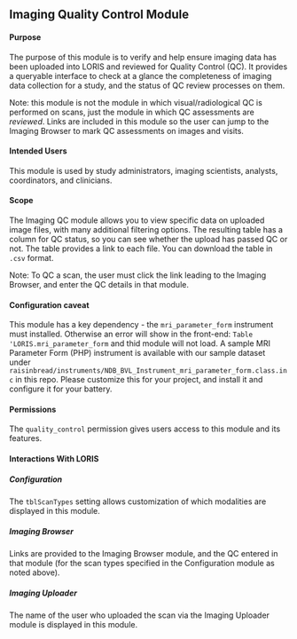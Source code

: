 ## Imaging Quality Control Module

#### Purpose
The purpose of this module is to verify and help ensure imaging data has been uploaded into LORIS and reviewed for Quality Control (QC). It provides a queryable interface to check at a glance the completeness of imaging data collection for a study, and the status of QC review processes on them.  

Note: this module is not the module in which visual/radiological QC is performed on scans, just the module in which QC assessments are *reviewed*. Links are included in this module so the user can jump to the Imaging Browser to mark QC assessments on images and visits.

#### Intended Users
This module is used by study administrators, imaging scientists, analysts, coordinators, and clinicians.

#### Scope
The Imaging QC module allows you to view specific data on uploaded image files, with many additional filtering options. The resulting table has a column for QC status, so you can see whether the upload has passed QC or not. The table provides a link to each file. You can download the table in `.csv` format. 

Note: To QC a scan, the user must click the link leading to the Imaging Browser, and enter the QC details in that module.

#### Configuration caveat 

This module has a key dependency - the `mri_parameter_form` instrument must installed. 
Otherwise an error will show in the front-end: `Table 'LORIS.mri_parameter_form` and thid module will not load.
A sample MRI Parameter Form (PHP) instrument is available with our sample dataset under `raisinbread/instruments/NDB_BVL_Instrument_mri_parameter_form.class.inc` in this repo.  Please customize this for your project, and install it and configure it for your battery.

#### Permissions
The `quality_control` permission gives users access to this module and its features.

#### Interactions With LORIS

##### Configuration
The `tblScanTypes` setting allows customization of which modalities are displayed in this module.

##### Imaging Browser 
Links are provided to the Imaging Browser module, and the QC entered in that module (for the scan types specified in the Configuration module as noted above).

##### Imaging Uploader 
The name of the user who uploaded the scan via the Imaging Uploader module is displayed in this module.
